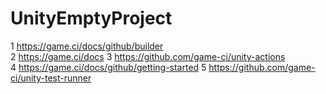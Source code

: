 # UnityEmptyProject
1 https://game.ci/docs/github/builder  
2 https://game.ci/docs
3 https://github.com/game-ci/unity-actions  
4 https://game.ci/docs/github/getting-started
5 https://github.com/game-ci/unity-test-runner  

